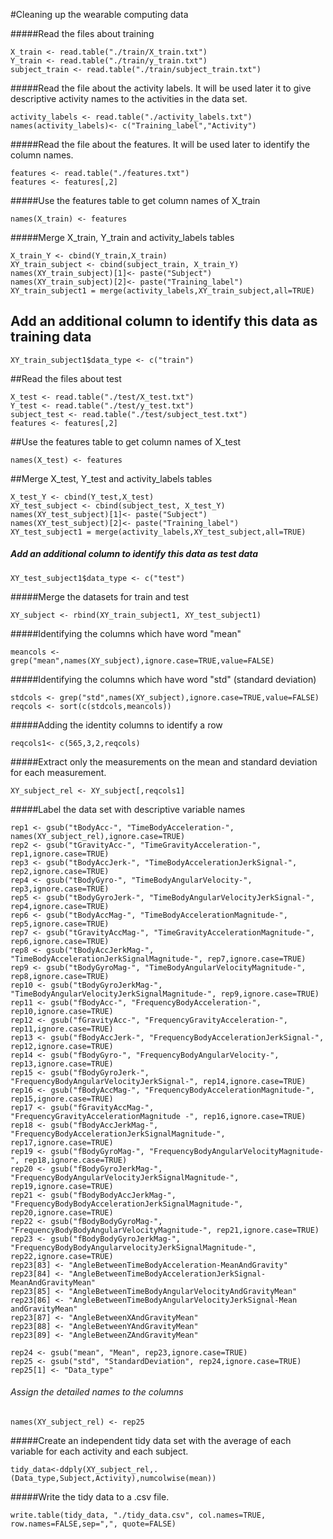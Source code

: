 #Cleaning up the wearable computing data

#####Read the files about training
```
X_train <- read.table("./train/X_train.txt")
Y_train <- read.table("./train/y_train.txt")
subject_train <- read.table("./train/subject_train.txt")
```

#####Read the file about the activity labels. It will be used later it to give descriptive activity names to the activities in the data set.
```
activity_labels <- read.table("./activity_labels.txt")
names(activity_labels)<- c("Training_label","Activity")
```
#####Read the file about the features. It will be used later to identify the column names.
```
features <- read.table("./features.txt")
features <- features[,2]
```

#####Use the features table to get column names of X_train
```
names(X_train) <- features
```
#####Merge X_train, Y_train and activity_labels tables

```
X_train_Y <- cbind(Y_train,X_train)
XY_train_subject <- cbind(subject_train, X_train_Y)
names(XY_train_subject)[1]<- paste("Subject")
names(XY_train_subject)[2]<- paste("Training_label")
XY_train_subject1 = merge(activity_labels,XY_train_subject,all=TRUE)
```

## Add an additional column to identify this data as training data
```
XY_train_subject1$data_type <- c("train")
```
##Read the files about test
```
X_test <- read.table("./test/X_test.txt")
Y_test <- read.table("./test/y_test.txt")
subject_test <- read.table("./test/subject_test.txt")
features <- features[,2]
```
##Use the features table to get column names of X_test
```
names(X_test) <- features
```

##Merge X_test, Y_test and activity_labels tables
```
X_test_Y <- cbind(Y_test,X_test)
XY_test_subject <- cbind(subject_test, X_test_Y)
names(XY_test_subject)[1]<- paste("Subject")
names(XY_test_subject)[2]<- paste("Training_label")
XY_test_subject1 = merge(activity_labels,XY_test_subject,all=TRUE)
```

##### Add an additional column to identify this data as test data
```
XY_test_subject1$data_type <- c("test")
```

#####Merge the datasets for train and test
```
XY_subject <- rbind(XY_train_subject1, XY_test_subject1)
```

#####Identifying the columns which have word "mean"
```
meancols <- grep("mean",names(XY_subject),ignore.case=TRUE,value=FALSE)
```

#####Identifying the columns which have word "std" (standard deviation)
```
stdcols <- grep("std",names(XY_subject),ignore.case=TRUE,value=FALSE)
reqcols <- sort(c(stdcols,meancols))
```

#####Adding the identity columns to identify a row
```
reqcols1<- c(565,3,2,reqcols)
```

#####Extract only the measurements on the mean and standard deviation for each measurement. 

```
XY_subject_rel <- XY_subject[,reqcols1]
```

#####Label the data set with descriptive variable names
```
rep1 <- gsub("tBodyAcc-", "TimeBodyAcceleration-", names(XY_subject_rel),ignore.case=TRUE)
rep2 <- gsub("tGravityAcc-", "TimeGravityAcceleration-", rep1,ignore.case=TRUE)
rep3 <- gsub("tBodyAccJerk-", "TimeBodyAccelerationJerkSignal-", rep2,ignore.case=TRUE)
rep4 <- gsub("tBodyGyro-", "TimeBodyAngularVelocity-", rep3,ignore.case=TRUE)
rep5 <- gsub("tBodyGyroJerk-", "TimeBodyAngularVelocityJerkSignal-", rep4,ignore.case=TRUE)
rep6 <- gsub("tBodyAccMag-", "TimeBodyAccelerationMagnitude-", rep5,ignore.case=TRUE)
rep7 <- gsub("tGravityAccMag-", "TimeGravityAccelerationMagnitude-", rep6,ignore.case=TRUE)
rep8 <- gsub("tBodyAccJerkMag-", "TimeBodyAccelerationJerkSignalMagnitude-", rep7,ignore.case=TRUE)
rep9 <- gsub("tBodyGyroMag-", "TimeBodyAngularVelocityMagnitude-", rep8,ignore.case=TRUE)
rep10 <- gsub("tBodyGyroJerkMag-", "TimeBodyAngularVelocityJerkSignalMagnitude-", rep9,ignore.case=TRUE)
rep11 <- gsub("fBodyAcc-", "FrequencyBodyAcceleration-", rep10,ignore.case=TRUE)
rep12 <- gsub("fGravityAcc-", "FrequencyGravityAcceleration-", rep11,ignore.case=TRUE)
rep13 <- gsub("fBodyAccJerk-", "FrequencyBodyAccelerationJerkSignal-", rep12,ignore.case=TRUE)
rep14 <- gsub("fBodyGyro-", "FrequencyBodyAngularVelocity-", rep13,ignore.case=TRUE)
rep15 <- gsub("fBodyGyroJerk-", "FrequencyBodyAngularVelocityJerkSignal-", rep14,ignore.case=TRUE)
rep16 <- gsub("fBodyAccMag-", "FrequencyBodyAccelerationMagnitude-", rep15,ignore.case=TRUE)
rep17 <- gsub("fGravityAccMag-", "FrequencyGravityAccelerationMagnitude -", rep16,ignore.case=TRUE)
rep18 <- gsub("fBodyAccJerkMag-", "FrequencyBodyAccelerationJerkSignalMagnitude-", rep17,ignore.case=TRUE)
rep19 <- gsub("fBodyGyroMag-", "FrequencyBodyAngularVelocityMagnitude-", rep18,ignore.case=TRUE)
rep20 <- gsub("fBodyGyroJerkMag-", "FrequencyBodyAngularVelocityJerkSignalMagnitude-", rep19,ignore.case=TRUE)
rep21 <- gsub("fBodyBodyAccJerkMag-", "FrequencyBodyBodyAccelerationJerkSignalMagnitude-", rep20,ignore.case=TRUE)
rep22 <- gsub("fBodyBodyGyroMag-", "FrequencyBodyBodyAngularVelocityMagnitude-", rep21,ignore.case=TRUE)
rep23 <- gsub("fBodyBodyGyroJerkMag-", "FrequencyBodyBodyAngularvelocityJerkSignalMagnitude-", rep22,ignore.case=TRUE)
rep23[83] <- "AngleBetweenTimeBodyAcceleration-MeanAndGravity"                                                 
rep23[84] <- "AngleBetweenTimeBodyAccelerationJerkSignal-MeanAndGravityMean"                                        
rep23[85] <- "AngleBetweenTimeBodyAngularVelocityAndGravityMean"                                            
rep23[86] <- "AngleBetweenTimeBodyAngularVelocityJerkSignal-Mean andGravityMean"                                        
rep23[87] <- "AngleBetweenXAndGravityMean"                                                        
rep23[88] <- "AngleBetweenYAndGravityMean"                                                        
rep23[89] <- "AngleBetweenZAndGravityMean" 

rep24 <- gsub("mean", "Mean", rep23,ignore.case=TRUE)
rep25 <- gsub("std", "StandardDeviation", rep24,ignore.case=TRUE)
rep25[1] <- "Data_type"
```

###### Assign the detailed names to the columns
```
names(XY_subject_rel) <- rep25
```
#####Create an independent tidy data set with the average of each variable for each activity and each subject.
```
tidy_data<-ddply(XY_subject_rel,.(Data_type,Subject,Activity),numcolwise(mean))
```
#####Write the tidy data to a .csv file.
```
write.table(tidy_data, "./tidy_data.csv", col.names=TRUE, row.names=FALSE,sep=",", quote=FALSE)
```
